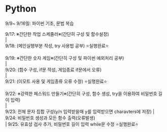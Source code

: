 # Python 

9/9~ 9/16일: 파이썬 기초, 문법 복습


9/17: ※간단한 작업 스케줄러※(간단히 구성 및 함수설정)  
|  
9/18: (메인실행부분 작성, try 사용법 공부) ⭐실행완료⭐️

9/19: ※간단한 숫자 게임※(간단히 구성 및 파이썬 예외처리 공부)  
|  
9/20: (함수 구성, if문 작성, 게임종료 if문에서 오류)  
|  
9/21: (이모트 사용 및 게임종류 오류 수정) ⭐️실행완료⭐️  

9/22: ※강력한 페스워드 만들기※(간단히 구성, 함수 생성, try을 이용하여 비밀번호 길이 입력)  
|  
9/23: 전체 문자 집합 구성(y/n 입력받을때 y를 입력받으면 charavters에 저장)
|
9/24: 비밀번호 생성과 모든 함수 출력(오류발생)  
|
9/25: 유효성 검사 추가, 비밀번호 길이 입력 while문 수정 ⭐실행완료⭐️
